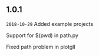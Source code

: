 ## 1.0.1

`2018-10-29`
Added example projects

Support for $(pwd) in path.py

Fixed path problem in plotgll